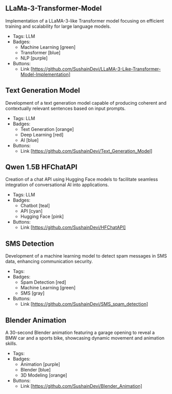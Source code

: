 ## LLaMa-3-Transformer-Model
Implementation of a LLaMA-3-like Transformer model focusing on efficient training and scalability for large language models.
- Tags: LLM
- Badges:
  - Machine Learning [green]
  - Transformer [blue]
  - NLP [purple]
- Buttons:
  - Link [https://github.com/SushainDevi/LLaMA-3-Like-Transformer-Model-Implementation]

## Text Generation Model
Development of a text generation model capable of producing coherent and contextually relevant sentences based on input prompts.
- Tags: LLM
- Badges:
  - Text Generation [orange]
  - Deep Learning [red]
  - AI [blue]
- Buttons:
  - Link [https://github.com/SushainDevi/Text_Generation_Model]

## Qwen 1.5B HFChatAPI
Creation of a chat API using Hugging Face models to facilitate seamless integration of conversational AI into applications.
- Tags: LLM
- Badges:
  - Chatbot [teal]
  - API [cyan]
  - Hugging Face [pink]
- Buttons:
  - Link [https://github.com/SushainDevi/HFChatAPI]

## SMS Detection
Development of a machine learning model to detect spam messages in SMS data, enhancing communication security.
- Tags:
- Badges:
  - Spam Detection [red]
  - Machine Learning [green]
  - SMS [gray]
- Buttons:
  - Link [https://github.com/SushainDevi/SMS_spam_detection]

## Blender Animation
A 30-second Blender animation featuring a garage opening to reveal a BMW car and a sports bike, showcasing dynamic movement and animation skills.
- Tags:
- Badges:
  - Animation [purple]
  - Blender [blue]
  - 3D Modeling [orange]
- Buttons:
  - Link [https://github.com/SushainDevi/Blender_Animation]
